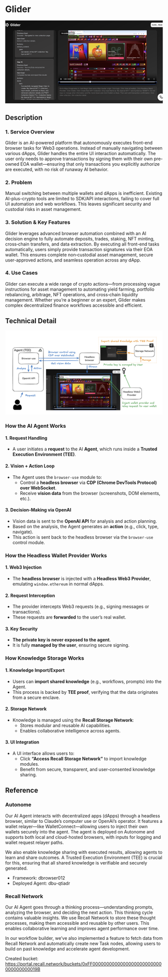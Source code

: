 # Glider

![top](./nodejs/app/public/ogp-image.png)

## Description

### 1. Service Overview

Glider is an AI-powered platform that autonomously executes front-end browser tasks for Web3 operations. Instead of manually navigating between various dApps, Glider handles the entire UI interaction automatically. The user only needs to approve transactions by signing them with their own pre-owned EOA wallet—ensuring that only transactions you explicitly authorize are executed, with no risk of runaway AI behavior.

### 2. Problem

Manual switching between multiple wallets and dApps is inefficient. Existing AI-plus-crypto tools are limited to SDK/API interactions, failing to cover full UI automation and web workflows. This leaves significant security and custodial risks in asset management.

### 3. Solution & Key Features

Glider leverages advanced browser automation combined with an AI decision engine to fully automate deposits, trades, staking, NFT minting, cross‑chain transfers, and data extraction. By executing all front-end tasks automatically, users simply provide transaction signatures via their EOA wallet. This ensures complete non‑custodial asset management, secure user-approved actions, and seamless operation across any dApp.

### 4. Use Cases

Glider can execute a wide range of crypto actions—from processing vague instructions for asset management to automating yield farming, portfolio rebalancing, arbitrage, NFT operations, and cross‑chain liquidity management. Whether you’re a beginner or an expert, Glider makes complex decentralized finance workflows accessible and efficient.

## Technical Detail

![architecture](./nodejs/app/public/architecture.png)

### How the AI Agent Works

#### 1. Request Handling

- A user initiates a **request** to the AI **Agent**, which runs inside a **Trusted Execution Environment (TEE)**.

#### 2. Vision + Action Loop

- The Agent uses the `browser-use` module to:
  - Control a **headless browser** via **CDP (Chrome DevTools Protocol) over WebSocket**.
  - Receive **vision data** from the browser (screenshots, DOM elements, etc.).

#### 3. Decision-Making via OpenAI

- Vision data is sent to the **OpenAI API** for analysis and action planning.
- Based on the analysis, the Agent generates an **action** (e.g., click, type, navigate).
- This action is sent back to the headless browser via the `browser-use` control module.

### How the Headless Wallet Provider Works

#### 1. Web3 Injection

- The **headless browser** is injected with a **Headless Web3 Provider**, emulating `window.ethereum` in normal dApps.

#### 2. Request Interception

- The provider intercepts Web3 requests (e.g., signing messages or transactions).
- These requests are **forwarded** to the user’s real wallet.

#### 3. Key Security

- **The private key is never exposed to the agent**.
- It is fully **managed by the user**, ensuring secure signing.

### How Knowledge Storage Works

#### 1. Knowledge Import/Export

- Users can **import shared knowledge** (e.g., workflows, prompts) into the Agent.
- This process is backed by **TEE proof**, verifying that the data originates from a secure enclave.

#### 2. Storage Network

- Knowledge is managed using the **Recall Storage Network**:
  - Stores modular and reusable AI capabilities.
  - Enables collaborative intelligence across agents.

#### 3. UI Integration

- A UI interface allows users to:
  - Click **“Access Recall Storage Network”** to import knowledge modules.
  - Benefit from secure, transparent, and user-consented knowledge sharing.

## Reference

### Autonome

Our AI Agent interacts with decentralized apps (dApps) through a headless browser, similar to Claude’s computer use or OpenAI’s operator. It features a wallet relayer—like WalletConnect—allowing users to inject their own wallets securely into the agent. The agent is deployed on Autonome and supports both local and cloud-hosted browsers, with inputs for logging and wallet request relayer paths.

We also enable knowledge sharing with executed results, allowing agents to learn and share outcomes. A Trusted Execution Environment (TEE) is crucial for this, ensuring that all shared knowledge is verifiable and securely generated.

- Framework: dbrowser012
- Deployed Agent: dbu-qtiadr

### Recall Network

Our AI Agent goes through a thinking process—understanding prompts, analyzing the browser, and deciding the next action. This thinking cycle contains valuable insights. We use Recall Network to store these thought processes, making them accessible and reusable by other users. This enables collaborative learning and improves agent performance over time.

In our workflow builder, we’ve also implemented a feature to fetch data from Recall Network and automatically create new Task nodes, allowing users to build on past knowledge and accelerate agent development.

Created bucket:
https://portal.recall.network/buckets/0xFF0000000000000000000000000000000000019B
